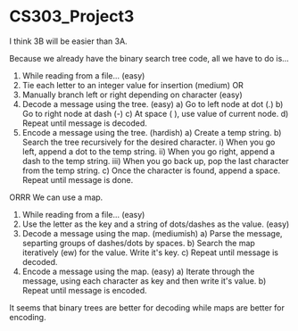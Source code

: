 # CS303_Project3

I think 3B will be easier than 3A.

Because we already have the binary search tree code, all we have to do is...

1) While reading from a file... (easy)
2) Tie each letter to an integer value for insertion (medium)
OR
2) Manually branch left or right depending on character (easy)
3) Decode a message using the tree. (easy)
  a) Go to left node at dot (.)
  b) Go to right node at dash (-)
  c) At space ( ), use value of current node.
  d) Repeat until message is decoded.
4) Encode a message using the tree. (hardish)
  a) Create a temp string.
  b) Search the tree recursively for the desired character.
    i) When you go left, append a dot to the temp string.
    ii) When you go right, append a dash to the temp string.
    iii) When you go back up, pop the last character from the temp string.
  c) Once the character is found, append a space. Repeat until message is done.
  
  
ORRR We can use a map.

1) While reading from a file... (easy)
2) Use the letter as the key and a string of dots/dashes as the value. (easy)
3) Decode a message using the map. (mediumish)
  a) Parse the message, separting groups of dashes/dots by spaces.
  b) Search the map iteratively (ew) for the value. Write it's key.
  c) Repeat until message is decoded.
4) Encode a message using the map. (easy)
  a) Iterate through the message, using each character as key and then write it's value.
  b) Repeat until message is encoded.
  
  
It seems that binary trees are better for decoding while maps are better for encoding.
